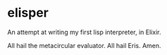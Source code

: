 # elisper
An attempt at writing my first lisp interpreter, in Elixir.

All hail the metacircular evaluator.
All hail Eris. 
Amen.
